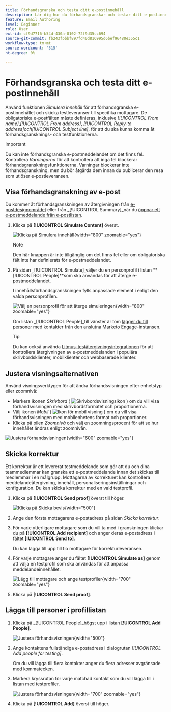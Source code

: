 ```yaml
---
title: Förhandsgranska och testa ditt e-postinnehåll
description: Lär dig hur du förhandsgranskar och testar ditt e-postinnehåll för att säkerställa att det är fritt från fel i både innehåll och personaliseringsinställningar.
feature: Email Authoring
level: Beginner
role: User
exl-id: cf9d7716-b54d-430a-8102-72f9d35cc694
source-git-commit: fb243fbbbf897fd40d816995d6bef96480e355c1
workflow-type: tm+mt
source-wordcount: '515'
ht-degree: 0%

---
```


# Förhandsgranska och testa ditt e-postinnehåll

Använd funktionen _Simulera innehåll_ för att förhandsgranska e-postinnehållet och skicka testleveranser till specifika mottagare. De obligatoriska e-postfälten måste definieras, inklusive _[!UICONTROL From name]_,_[!UICONTROL From address]_, _[!UICONTROL Reply-to address]_och_[!UICONTROL Subject line]_, för att du ska kunna komma åt förhandsgransknings- och testfunktionerna.

>[!IMPORTANT]
>
>Du kan inte förhandsgranska e-postmeddelandet om det finns fel. Kontrollera _Varningarna_ för att kontrollera att inga fel blockerar förhandsgranskningsfunktionerna. Varningar blockerar inte förhandsgranskning, men du bör åtgärda dem innan du publicerar den resa som utlöser e-postleveransen.

## Visa förhandsgranskning av e-post

Du kommer åt förhandsgranskningen av återgivningen från [e-postdesignområdet](./email-authoring.md) eller från _[!UICONTROL Summary]_när du [öppnar ett e-postmeddelande från e-postlistan](./emails-list.md#edit-emails).

1. Klicka på **[!UICONTROL Simulate Content]** överst.

   ![Klicka på Simulera innehåll](assets/email-simulate-content.png){width="800" zoomable="yes"}

   >[!NOTE]
   >
   >Den här knappen är inte tillgänglig om det finns fel eller om obligatoriska fält inte har definierats för e-postmeddelandet.

1. På sidan _[!UICONTROL Simulate]_väljer du en personprofil i listan **[!UICONTROL People]**som ska användas för att återge e-postmeddelandet.

   I innehållsförhandsgranskningen fylls anpassade element i enligt den valda personprofilen.

   ![Välj en personprofil för att återge simuleringen](./assets/email-simulate-content-preview.png){width="800" zoomable="yes"}

   Om listan _[!UICONTROL People]_till vänster är tom [lägger du till personer](#add-people-to-the-profiles-list) med kontakter från den anslutna Marketo Engage-instansen.

   >[!TIP]
   >
   >Du kan också använda [Litmus-teståtergivningsintegrationen](./email-test-rendering.md) för att kontrollera återgivningen av e-postmeddelanden i populära skrivbordsklienter, mobilklienter och webbaserade klienter.

## Justera visningsalternativen

Använd visningsverktygen för att ändra förhandsvisningen efter enhetstyp eller zoomnivå:

* Markera ikonen _Skrivbord_ ( ![Skrivbordsvisningsikon](../../assets/do-not-localize/icon-device-desktop.svg) ) om du vill visa förhandsvisningen med skrivbordsformatet och proportionerna.
* Välj ikonen _Mobil_ ( ![Ikon för mobil visning](../../assets/do-not-localize/icon-device-mobile.svg) ) om du vill visa förhandsvisningen med mobilenhetens format och proportioner.
* Klicka på pilen _Zoomnivå_ och välj en zoomningsprocent för att se hur innehållet ändras enligt zoomnivån.

![Justera förhandsvisningen](assets/email-simulate-content-preview-display-options.png){width="600" zoomable="yes"}

## Skicka korrektur

Ett korrektur är ett levererat testmeddelande som gör att du och dina teammedlemmar kan granska ett e-postmeddelande innan det skickas till medlemmar i en målgrupp. Mottagarna av korrekturet kan kontrollera meddelandeåtergivning, innehåll, personaliseringsinställningar och konfiguration. Du kan skicka korrektur med en vald testprofil.

1. Klicka på **[!UICONTROL Send proof]** överst till höger.

   ![Klicka på Skicka bevis](assets/email-simulate-content-preview-send-proof.png){width="500"}

1. Ange den första mottagarens e-postadress på sidan _Skicka korrektur_.

1. För varje ytterligare mottagare som du vill ta med i granskningen klickar du på **[!UICONTROL Add recipient]** och anger deras e-postadress i fältet **[!UICONTROL Send to]**.

   Du kan lägga till upp till tio mottagare för korrekturleveransen.

1. För varje mottagare anger du fältet **[!UICONTROL Simulate as]** genom att välja en testprofil som ska användas för att anpassa meddelandeinnehållet.

   ![Lägg till mottagare och ange testprofiler](assets/email-simulate-content-preview-send-proof-recipients.png){width="700" zoomable="yes"}

1. Klicka på **[!UICONTROL Send proof]**.

## Lägga till personer i profillistan

1. Klicka på _[!UICONTROL People]_högst upp i listan **[!UICONTROL Add People]**.

   ![Justera förhandsvisningen](assets/email-simulate-content-add-people.png){width="500"}

1. Ange kontaktens fullständiga e-postadress i dialogrutan _[!UICONTROL Add people for testing]_.

   Om du vill lägga till flera kontakter anger du flera adresser avgränsade med kommatecken.

1. Markera kryssrutan för varje matchad kontakt som du vill lägga till i listan med testprofiler.

   ![Justera förhandsvisningen](assets/email-simulate-content-add-people-addresses.png){width="700" zoomable="yes"}

1. Klicka på **[!UICONTROL Add]** överst till höger.
